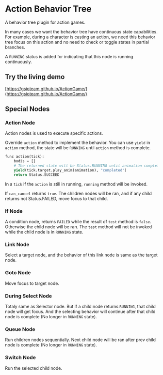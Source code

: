 # Action Behavior Tree

A behavior tree plugin for action games.

In many cases we want the behavior tree have continuous state capabilities.
For example, during a character is casting an action, we need this behavior tree 
focus on this action and no need to check or toggle states in partial branches.

A `RUNNING` status is added for indicating that this node is running continuously.

## Try the living demo

[https://gsioteam.github.io/ActionGame/](https://gsioteam.github.io/ActionGame/)

## Special Nodes

### Action Node

Action nodes is used to execute specific actions. 

Override `action` method to implement the behavior.
You can use `yield` in `action` method, the state will
be `RUNNING` until `action` method is complete.

```python
func action(tick):
    bodis = []
    # The returned state will be Status.RUNNING until animation completed.
    yield(tick.target.play_anim(animation), "completed")
    return Status.SUCCEED
```

In a `tick` if the `action` is still in running, `running` method will be invoked.

If `can_cancel` returns `true`. The children nodes 
will be ran, and if any child returns not 
Status.FAILED, move focus to that child.

### If Node

A condition node, returns `FAILED` while the result 
of `test` method is `false`. Otherwise the child node
will be ran. The `test` method will not be invoked while
the child node is in `RUNNING` state.

### Link Node

Select a target node, and the behavior of this link node is same as the target node.

### Goto Node

Move focus to target node.

### During Select Node

Totaly same as Selector node. But if a child node 
returns `RUNNING`, that child node will get focus.
And the selecting behavior will continue after that 
child node is complete (No longer in `RUNNING` state).

### Queue Node

Run children nodes sequentially. Next child node 
will be ran after prev child node is complete
(No longer in `RUNNING` state).

### Switch Node

Run the selected child node.

